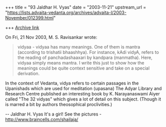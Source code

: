 +++
title = "93 Jaldhar H. Vyas"
date = "2003-11-21"
upstream_url = "https://lists.advaita-vedanta.org/archives/advaita-l/2003-November/012399.html"

+++
[Archive link](https://lists.advaita-vedanta.org/archives/advaita-l/2003-November/012399.html)

On Fri, 21 Nov 2003, M. S. Ravisankar wrote:

> vidyaa - vidyaa has many  meanings. One of them is mantra (according to
> trishatii bhaashhya). For instance, kAdi vidyA, refers to the reading of
> panchadashaaxari by kandpara (manmatha). Here, vidyaa simply means mantra. I
> write this just to show how the meanings could be quite context sensitive
> and take on a special derivation.
>

In the context of Vedanta, vidya refers to certain passages in the
Upanishads which are used for meditation (upasana)  The Adyar Library and
Research Centre published an interesting book by K. Narayanaswami Aiyer
called "The 32 vidyas" which gives a lot of detail on this subject.
(Though it is marred a bit by authors theosophical proclivities.)

-- 
Jaldhar H. Vyas <jaldhar at braincells.com>
It's a girl! See the pictures - http://www.braincells.com/shailaja/

